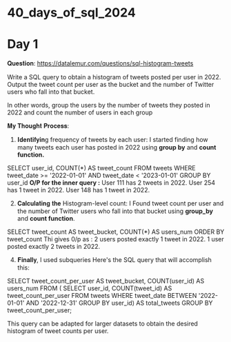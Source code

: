 # 40_days_of_sql_2024


# Day 1 

𝐐𝐮𝐞𝐬𝐭𝐢𝐨𝐧: https://datalemur.com/questions/sql-histogram-tweets

Write a SQL query to obtain a histogram of tweets posted per user in 2022. Output the tweet count per user as the bucket and the number of Twitter users who fall into that bucket.

In other words, group the users by the number of tweets they posted in 2022 and count the number of users in each group

𝐌𝐲 𝐓𝐡𝐨𝐮𝐠𝐡𝐭 𝐏𝐫𝐨𝐜𝐞𝐬𝐬:

1. 𝐈𝐝𝐞𝐧𝐭𝐢𝐟𝐲𝐢𝐧g frequency of tweets by each user:
I started finding how many tweets each user has posted in 2022 using **group by** and **count function.**

SELECT user_id, COUNT(*) AS tweet_count
    FROM tweets
    WHERE tweet_date >= '2022-01-01' AND tweet_date < '2023-01-01'
    GROUP BY user_id
**O/P for the inner query :**
User 111 has 2 tweets in 2022.
User 254 has 1 tweet in 2022.
User 148 has 1 tweet in 2022.

2. 𝐂𝐚𝐥𝐜𝐮𝐥𝐚𝐭𝐢𝐧𝐠 𝐭𝐡𝐞 Histogram-level count:
I Found tweet count per user and the number of Twitter users who fall into that bucket using **group_by** and **count function**.

SELECT tweet_count AS tweet_bucket,
       COUNT(*) AS users_num
ORDER BY tweet_count
Thi gives 0/p as : 2 users posted exactly 1 tweet in 2022.
                   1 user posted exactly 2 tweets in 2022.


4. 𝐅𝐢𝐧𝐚𝐥𝐥𝐲, I used subqueries 
Here's the SQL query that will accomplish this:


SELECT 
  tweet_count_per_user AS tweet_bucket, 
  COUNT(user_id) AS users_num 
FROM (
  SELECT 
    user_id, 
    COUNT(tweet_id) AS tweet_count_per_user 
  FROM tweets 
  WHERE tweet_date BETWEEN '2022-01-01' 
    AND '2022-12-31'
  GROUP BY user_id) AS total_tweets 
GROUP BY tweet_count_per_user;

This query can be adapted for larger datasets to obtain the desired histogram of tweet counts per user.

